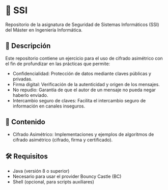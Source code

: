 # 🔐 SSI

Repositorio de la asignatura de Seguridad de Sistemas Informáticos (SSI) del Máster en Ingeniería Informática.
## 🧾 Descripción

Este repositorio contiene un ejercicio para el uso de cifrado asimétrico con el fin de profundizar en las prácticas que permite: 
- Confidencialidad: Protección de datos mediante claves públicas y privadas.
- Firma digital: Verificación de la autenticidad y origen de los mensajes.
- No repudio: Garantía de que el autor de un mensaje no pueda negar haberlo enviado.
- Intercambio seguro de claves: Facilita el intercambio seguro de información en canales inseguros.
## 📁 Contenido

  - Cifrado Asimétrico: Implementaciones y ejemplos de algoritmos de cifrado asimétrico (cifrado, firma y certificado).

## 🛠 Requisitos

  - Java (versión 8 o superior)
  - Necesario para usar el provider Bouncy Castle (BC)
  - Shell (opcional, para scripts auxiliares)
